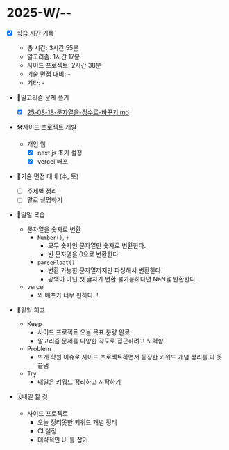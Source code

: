 <!-- 예시: 2025-W32/08-06-수 -->

# 2025-W/--

- [x] 학습 시간 기록

  - 총 시간: 3시간 55분
  - 알고리즘: 1시간 17분
  - 사이드 프로젝트: 2시간 38분
  - 기술 면접 대비: -
  - 기타: -

- 🧠알고리즘 문제 풀기

  - [x] [25-08-18-문자열을-정수로-바꾸기.md](./25-08-18-문자열을-정수로-바꾸기.md)

- 🛠️사이드 프로젝트 개발

  - 개인 웹
    - [x] next.js 초기 설정
    - [x] vercel 배포

- 🤝기술 면접 대비 (수, 토)

  - [ ] 주제별 정리
  - [ ] 말로 설명하기

- 🔄일일 복습

  - 문자열을 숫자로 변환
    - `Number()`, `+`
      - 모두 숫자인 문자열만 숫자로 변환한다.
      - 빈 문자열을 0으로 변환한다.
    - `parseFloat()`
      - 변환 가능한 문자열까지만 파싱해서 변환한다.
      - 공백이 아닌 첫 글자가 변환 불가능하다면 NaN을 반환한다.
  - vercel
    - 와 배포가 너무 편하다..!

- 🔄일일 회고

  - Keep
    - 사이드 프로젝트 오늘 목표 분량 완료
    - 알고리즘 문제를 다양한 각도로 접근하려고 노력함
  - Problem
    - 뜨개 학원 이슈로 사이드 프로젝트하면서 등장한 키워드 개념 정리를 다 못 끝냄
  - Try
    - 내일은 키워드 정리하고 시작하기

- 🗓️내일 할 것
  - 사이드 프로젝트
    - 오늘 정리못한 키워드 개념 정리
    - CI 설정
    - 대략적인 UI 틀 잡기
